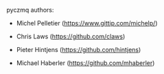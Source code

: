 pyczmq authors:

  - Michel Pelletier (https://www.gittip.com/michelp/)

  - Chris Laws (https://github.com/claws)

  - Pieter Hintjens (https://github.com/hintjens)

  - Michael Haberler (https://github.com/mhaberler)



